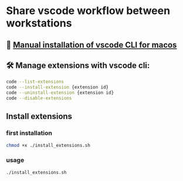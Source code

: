 # Share vscode workflow between workstations

## 💾 [Manual installation of vscode CLI for macos](https://code.visualstudio.com/docs/setup/mac)

## 🛠 Manage extensions with vscode cli:

```bash
code --list-extensions
code --install-extension {extension id}
code --uninstall-extension {extension id}
code --disable-extensions
```

## Install extensions

### first installation

```bash
chmod +x ./install_extensions.sh
```

### usage

```sh
./install_extensions.sh
```
